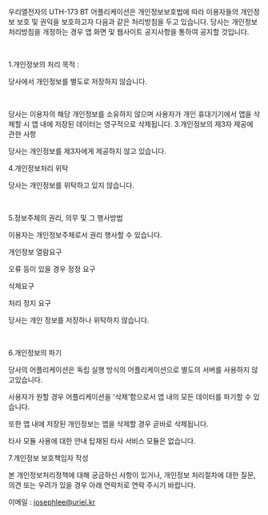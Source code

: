 우리엘전자의 UTH-173 BT 어플리케이션은 개인정보보호법에 따라 이용자들의 개인정보 보호 및 권익을 보호하고자 다음과 같은 처리방침을 두고 있습니다. 당사는 개인정보처리방침을 개정하는 경우 앱 화면 및 웹사이트 공지사항을 통하여 공지할 것입니다.

​

1.개인정보의 처리 목적 :

당사에서 개인정보를 별도로 저장하지 않습니다.

​

당사는 이용자의 해당 개인정보를 소유하지 않으며 사용자가 개인 휴대기기에서 앱을 삭제할 시 앱 내에 저장된 데이터는 영구적으로 삭제됩니다.
3.개인정보의 제3자 제공에 관한 사항

당사는 개인정보를 제3자에게 제공하지 않고 있습니다.

4.개인정보처리 위탁

당사는 개인정보를 위탁하고 있지 않습니다.

​

5.정보주체의 권리, 의무 및 그 행사방법

이용자는 개인정보주체로서 권리 행사할 수 있습니다.

개인정보 열람요구

오류 등이 있을 경우 정정 요구

삭제요구

처리 정지 요구

당사는 개인 정보를 저장하나 위탁하지 않습니다.

​

6.개인정보의 파기

당사의 어플리케이션은 독립 실행 방식의 어플리케이션으로 별도의 서버를 사용하지 않고있습니다.

사용자가 원할 경우 어플리케이션을 '삭제'함으로서 앱 내의 모든 데이터를 파기할 수 있습니다.

또한 앱 내에 저장된 개인정보는 앱을 삭제할 경우 곧바로 삭제됩니다.

타사 모듈 사용에 대한 안내 탑재된 타사 서비스 모듈은 없습니다.​

7.개인정보 보호책임자 작성

본 개인정보처리정책에 대해 궁금하신 사항이 있거나, 개인정보 처리절차에 대한 질문, 의견 또는 우려가 있을 경우 아래 연락처로 연락 주시기 바랍니다.

이메일 : josephlee@uriel.kr
